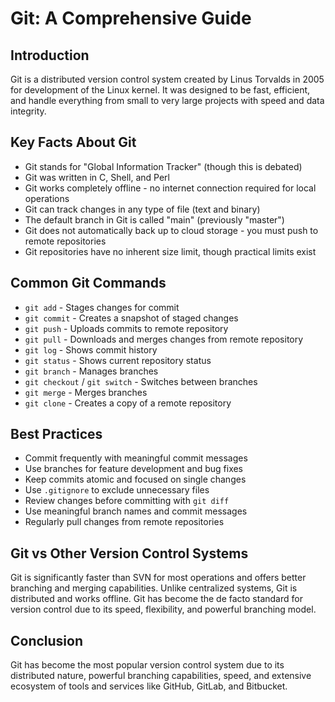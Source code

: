 # Git: A Comprehensive Guide

## Introduction
Git is a distributed version control system created by Linus Torvalds in 2005 for development of the Linux kernel. It was designed to be fast, efficient, and handle everything from small to very large projects with speed and data integrity.

## Key Facts About Git
- Git stands for "Global Information Tracker" (though this is debated)
- Git was written in C, Shell, and Perl
- Git works completely offline - no internet connection required for local operations
- Git can track changes in any type of file (text and binary)
- The default branch in Git is called "main" (previously "master")
- Git does not automatically back up to cloud storage - you must push to remote repositories
- Git repositories have no inherent size limit, though practical limits exist

## Common Git Commands
- `git add` - Stages changes for commit
- `git commit` - Creates a snapshot of staged changes
- `git push` - Uploads commits to remote repository
- `git pull` - Downloads and merges changes from remote repository
- `git log` - Shows commit history
- `git status` - Shows current repository status
- `git branch` - Manages branches
- `git checkout` / `git switch` - Switches between branches
- `git merge` - Merges branches
- `git clone` - Creates a copy of a remote repository

## Best Practices
- Commit frequently with meaningful commit messages
- Use branches for feature development and bug fixes
- Keep commits atomic and focused on single changes
- Use `.gitignore` to exclude unnecessary files
- Review changes before committing with `git diff`
- Use meaningful branch names and commit messages
- Regularly pull changes from remote repositories

## Git vs Other Version Control Systems
Git is significantly faster than SVN for most operations and offers better branching and merging capabilities. Unlike centralized systems, Git is distributed and works offline. Git has become the de facto standard for version control due to its speed, flexibility, and powerful branching model.

## Conclusion
Git has become the most popular version control system due to its distributed nature, powerful branching capabilities, speed, and extensive ecosystem of tools and services like GitHub, GitLab, and Bitbucket.